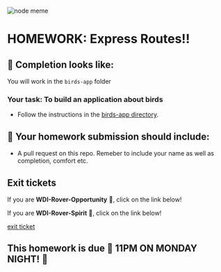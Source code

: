 ![node meme](https://scontent.cdninstagram.com/vp/895ff5df8c4f3040406257677b7fdebd/5B327731/t51.2885-15/e35/13329239_1731145240475123_421397142_n.jpg)


# HOMEWORK: Express Routes!!

## 🚀 Completion looks like:

You will work in the `birds-app` folder

### Your task: To build an application about birds

- Follow the instructions in the [birds-app directory](./birds-app).

## 🚀 Your homework submission should include:

- A pull request on this repo. Remeber to include your name as well as completion, comfort etc.

## Exit tickets

If you are **WDI-Rover-Opportunity** 🔴, click on the link below!


If you are **WDI-Rover-Spirit** 🔵, click on the link below!

[exit ticket](https://goo.gl/forms/A5DFbfQLwpomDuhF2)

## This homework is due 🚨 11PM ON MONDAY NIGHT! 🚨
